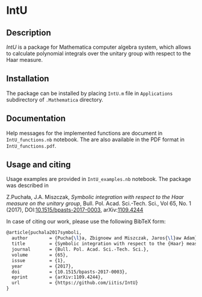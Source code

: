 # IntU

## Description

*IntU* is a package for Mathematica computer algebra system, which allows to
calculate polynomial integrals over the unitary group with respect to the Haar
measure.

## Installation

The package can be installed by placing `IntU.m` file in `Applications`
subdirectory of `.Mathematica` directory.

## Documentation

Help messages for the implemented functions are document in `IntU_functions.nb`
notebook. The are also available in the PDF format in `IntU_functions.pdf`.


## Usage and citing

Usage examples are provided in `IntU_examples.nb` notebook. The package was
described in

Z.Puchała, J.A. Miszczak, *Symbolic integration with respect to the Haar measure on the unitary group*, Bull. Pol. Acad. Sci.-Tech. Sci., Vol 65, No. 1 (2017), DOI:[10.1515/bpasts-2017-0003](https://doi.org/10.1515/bpasts-2017-0003), arXiv:[1109.4244](https://arxiv.org/abs/1109.4244)

In case of citing our work, please use the following BibTeX form:

```tex
@article{puchala2017symboli,
  author        = {Pucha{\l}a, Zbignoew and Miszczak, Jaros{\l}aw Adam},
  title         = {Symbolic integration with respect to the {Haar} measure on the unitary group},
  journal       = {Bull. Pol. Acad. Sci.-Tech. Sci.},
  volume        = {65},
  issue         = {1},   
  year          = {2017},
  doi           = {10.1515/bpasts-2017-0003},
  eprint        = {arXiv:1109.4244},
  url           = {https://github.com/iitis/IntU}
}
```

